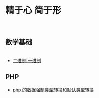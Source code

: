 # 精于心 简于形
<section>
  <h2>数学基础</h2>
  <ul>
     <li><a href="https://github.com/lowguy/blog/issues/2">二进制 十进制</a></li>
  </ul>
  <h2>PHP</h2>
  <ul>
     <li><a href="https://github.com/lowguy/blog/issues/1">php 的数据强制类型转换和默认类型转换</a></li>
  </ul>
</section>
